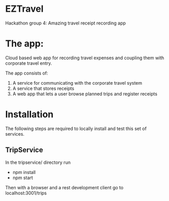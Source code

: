 # EZTravel
Hackathon group 4: Amazing travel receipt recording app

The app:
========
Cloud based web app for recording travel expenses and coupling them with corporate travel entry.

The app consists of:
1. A service for communicating with the corporate travel system
1. A service that stores receipts
1. A web app that lets a user browse planned trips and register receipts

Installation
============
The following steps are required to locally install and test this set of services.

TripService
-----------
In the tripservice/ directory run
  * npm install
  * npm start

Then with a browser and a rest development client go to localhost:3001/trips
